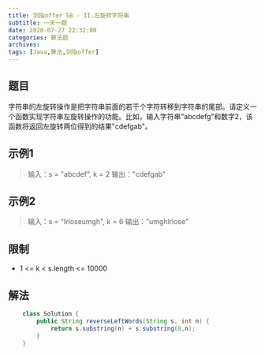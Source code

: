 ```yaml
---
title: 剑指offer 58 - II.左旋转字符串  
subtitle: 一天一题
date: 2020-07-27 22:32:00
categories: 算法题
archives:
tags: [Java,算法,剑指offer]
---
```

## 题目
字符串的左旋转操作是把字符串前面的若干个字符转移到字符串的尾部。请定义一个函数实现字符串左旋转操作的功能。比如，输入字符串"abcdefg"和数字2，该函数将返回左旋转两位得到的结果"cdefgab"。

## 示例1
> 输入：s = "abcdef", k = 2
> 输出："cdefgab"

## 示例2
> 输入：s = "lrloseumgh", k = 6
> 输出："umghlrlose"

<!--more-->

## 限制
 - 1 <= k < s.length <= 10000


## 解法
```java
	class Solution {
	    public String reverseLeftWords(String s, int n) {
	        return s.substring(n) + s.substring(0,n);
	    }
	}
```